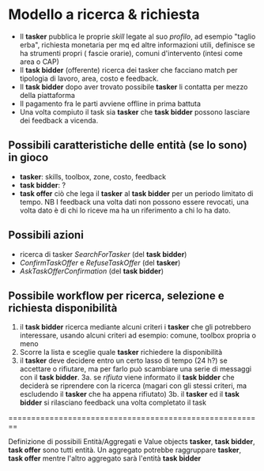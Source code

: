 # Modello a ricerca & richiesta
* Il **tasker** pubblica le proprie _skill_ legate al suo _profilo_, ad esempio "taglio erba", richiesta monetaria per mq 
    ed altre informazioni utili, definisce se ha strumenti propri ( fascie orarie), comuni d'intervento (intesi come 
    area o CAP)
* Il **task bidder** (offerente) ricerca dei tasker che facciano match per tipologia di lavoro, area, costo e feedback.
* Il **task bidder** dopo aver trovato possibile **tasker** li contatta per mezzo della piattaforma
* Il pagamento fra le parti avviene offline in prima battuta
* Una volta compiuto il task sia **tasker** che **task bidder** possono lasciare dei feedback a vicenda.

## Possibili caratteristiche delle entità (se lo sono) in gioco
* **tasker**: skills, toolbox, zone, costo, feedback
* **task bidder**: ?
* **task offer** ciò che lega il **tasker** al **task bidder** per un periodo limitato di tempo.
NB
I feedback una volta dati non possono essere revocati, una volta dato è di chi lo riceve ma ha un riferimento a chi lo ha dato.

## Possibili azioni
* ricerca di tasker _SearchForTasker_ (del **task bidder**)
* _ConfirmTaskOffer_ e _RefuseTaskOffer_ (del **tasker**)
* _AskTaskOfferConfirmation_ (del **task bidder**)

## Possibile workflow per ricerca, selezione e richiesta disponibilità
1. il **task bidder** ricerca mediante alcuni criteri i **tasker** che gli potrebbero interessare, usando alcuni criteri
    ad esempio: comune, toolbox propria o meno
2. Scorre la lista e sceglie quale **tasker** richiedere la disponibilità
3. il **tasker** deve decidere entro un certo lasso di tempo (24 h?) se accettare o rifiutare, ma per farlo
    può scambiare una serie di messaggi con il **task bidder**.
    3a. se _rifiuta_ viene informato il **task bidder** che deciderà se riprendere con la ricerca (magari con gli 
    stessi criteri, ma escludendo il **tasker** che ha appena rifiutato)
    3b. il **tasker** ed il **task bidder** si rilasciano feedback una volta completato il task 
    
========================================================

Definizione di possibili Entità/Aggregati e Value objects
**tasker**, **task bidder**, **task offer** sono tutti entità.
Un aggregato potrebbe raggruppare **tasker**, **task offer** mentre l'altro 
aggregato sarà l'entità **task bidder**